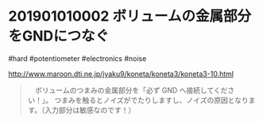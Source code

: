 # 201901010002 ボリュームの金属部分をGNDにつなぐ
#hard #potentiometer #electronics #noise


<http://www.maroon.dti.ne.jp/jyaku9/koneta/koneta3/koneta3-10.html>

> 　ボリュームのつまみの金属部分を「必ず GND へ接続してください！」。 つまみを触るとノイズがでたりしますし、ノイズの原因となります。（入力部分は敏感なのです！）  